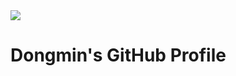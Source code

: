<img src="https://capsule-render.vercel.app/api?type=wave&color=auto&height=300&section=header&text=Welcome%20&fontSize=90" />
<h1>Dongmin's GitHub Profile<h1>


